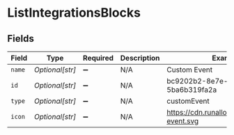 # ListIntegrationsBlocks


## Fields

| Field                                        | Type                                         | Required                                     | Description                                  | Example                                      |
| -------------------------------------------- | -------------------------------------------- | -------------------------------------------- | -------------------------------------------- | -------------------------------------------- |
| `name`                                       | *Optional[str]*                              | :heavy_minus_sign:                           | N/A                                          | Custom Event                                 |
| `id`                                         | *Optional[str]*                              | :heavy_minus_sign:                           | N/A                                          | bc9202b2-8e7e-47d4-9416-5ba6b319fa2a         |
| `type`                                       | *Optional[str]*                              | :heavy_minus_sign:                           | N/A                                          | customEvent                                  |
| `icon`                                       | *Optional[str]*                              | :heavy_minus_sign:                           | N/A                                          | https://cdn.runalloy.com/icons/app-event.svg |